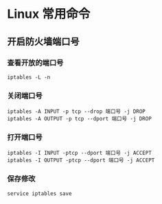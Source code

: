 # Linux 常用命令

## 开启防火墙端口号

### 查看开放的端口号
```
iptables -L -n
```

### 关闭端口号
```
iptables -A INPUT -p tcp --drop 端口号 -j DROP
iptables -A OUTPUT -p tcp --dport 端口号 -j DROP
```

### 打开端口号
```
iptables -I INPUT -ptcp --dport 端口号 -j ACCEPT
iptables -I OUTPUT -ptcp --dport 端口号 -j ACCEPT
```

### 保存修改
```
service iptables save
```

